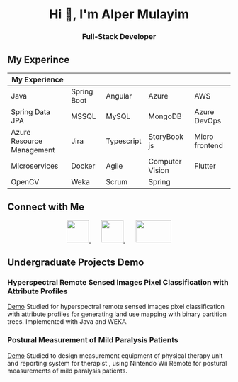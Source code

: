 
<!--
**AlperMulayim/AlperMulayim** is a ✨ _special_ ✨ repository because its `README.md` (this file) appears on your GitHub profile.

Here are some ideas to get you started:

- 🔭 I’m currently working on ...
- 🌱 I’m currently learning ...
- 👯 I’m looking to collaborate on ...
- 🤔 I’m looking for help with ...
- 💬 Ask me about ...
- 📫 How to reach me: ...
- 😄 Pronouns: ...
- ⚡ Fun fact: ...
-->

<h1 align="center">Hi 👋, I'm Alper Mulayim</h1>
<h3 align="center">Full-Stack Developer</h3>

## My Experince 

| My Experience  |   |   |   |   |
|---|---|---|---|---|
|  Java | Spring Boot  | Angular  |Azure   |  AWS  |
| Spring Data JPA  | MSSQL  |  MySQL | MongoDB  |  Azure DevOps |
|Azure  <br> Resource Management   |Jira   | Typescript  | StoryBook js  | Micro frontend  |
| Microservices |Docker   | Agile  |Computer Vision  | Flutter  |
| OpenCV |Weka   | Scrum  |Spring |  |

## Connect with Me
<p align="center">
  <a href="https://www.linkedin.com/in/alpermulayim/">
    <img src= https://user-images.githubusercontent.com/12942688/200041950-f7b816b3-5500-4284-be40-8c6d039a6e0d.png width="50" height="50"  > 
  </a>
  &nbsp;&nbsp;&nbsp;&nbsp;&nbsp; 
  <a href="https://www.youtube.com/channel/UCnE8jNH1QBil0gUs_meWymw">
    <img src=https://user-images.githubusercontent.com/12942688/200041811-50f1ffc9-0a98-4fd8-9c9f-82bc87ef1638.png width="50" height="50"  > 
  </a> 
  &nbsp;&nbsp;&nbsp;&nbsp;&nbsp; 
  <a href="https://www.credly.com/users/alper-mulayim/badges">
    <img src=https://user-images.githubusercontent.com/12942688/200042749-f17a8240-5b4d-41df-94bf-96f298155a08.png  width="80" height="50"  > 
  </a> 
</p>



## Undergraduate Projects Demo
 
### Hyperspectral Remote Sensed Images Pixel Classification with Attribute Profiles
[Demo](https://www.youtube.com/watch?v=fUK2as299RI&t=95s)
Studied for hyperspectral remote sensed images pixel classification with
attribute profiles for generating land use mapping with binary partition trees.
Implemented with Java and WEKA.


###  Postural Measurement of Mild Paralysis Patients
[Demo](https://www.youtube.com/watch?v=3a5rRi6RoBY) 
Studied to design measurement equipment of physical therapy unit and
reporting system for therapist , using
Nintendo Wii Remote for postural measurements of mild paralysis patients.





